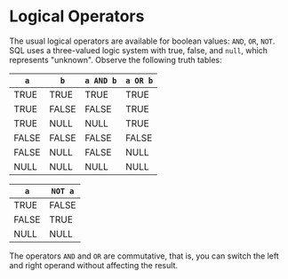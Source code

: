 # Logical Operators

The usual logical operators are available for boolean values:
`AND`, `OR`, `NOT`.
SQL uses a three-valued logic system with true, false, and `null`,
which represents "unknown". Observe the following truth tables:

  `a`    |`b`    |`a AND b` |`a OR b`
  -------|-------|----------|--------
  TRUE   |TRUE   |TRUE      |TRUE
  TRUE   |FALSE  |FALSE     |TRUE
  TRUE   |NULL   |NULL      |TRUE
  FALSE  |FALSE  |FALSE     |FALSE
  FALSE  |NULL   |FALSE     |NULL
  NULL   |NULL   |NULL      |NULL

  `a`   |`NOT a`
  ------|-------
  TRUE  |FALSE
  FALSE |TRUE
  NULL  |NULL

The operators `AND` and `OR` are commutative, that is, you can switch
the left and right operand without affecting the result.
